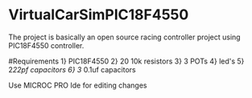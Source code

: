 # VirtualCarSimPIC18F4550
The project is basically an open source racing controller project using PIC18F4550 controller. 

#Requirements
1} PIC18F4550
2} 20 10k resistors
3} 3 POTs
4} led's 
5} 2*22pf capacitors
6} 3* 0.1uf capacitors

Use MICROC PRO Ide for editing changes
